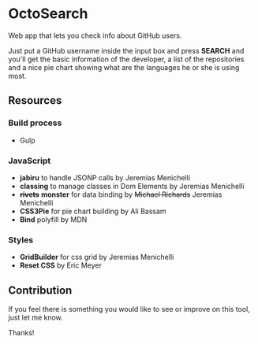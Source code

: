 # OctoSearch

Web app that lets you check info about GitHub users.

Just put a GitHub username inside the input box and press **SEARCH** and you'll get the basic information of the developer, a list of the repositories and a nice pie chart showing what are the languages he or she is using most.


## Resources

### Build process

 - Gulp


### JavaScript

 - **jabiru** to handle JSONP calls by Jeremias Menichelli
 - **classing** to manage classes in Dom Elements by Jeremias Menichelli
 - <s>**rivets**</s> **monster** for data binding by <s>Michael Richards</s> Jeremias Menichelli
 - **CSS3Pie** for pie chart building by Ali Bassam
 - **Bind** polyfill by MDN


### Styles

 - **GridBuilder** for css grid by Jeremias Menichelli
 - **Reset CSS** by Eric Meyer


## Contribution

If you feel there is something you would like to see or improve on this tool, just let me know.

Thanks!